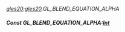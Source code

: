 _[gles20](../../modules/gles20/gles20-module.md):[gles20](../../modules/gles20/gles20-module.md).GL\_BLEND\_EQUATION\_ALPHA_
##### Const GL\_BLEND\_EQUATION\_ALPHA:[Int](../../modules/wonkey/wonkey-types-int.md)
